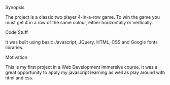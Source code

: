 Synopsis

The project is a classic two player 4-in-a-row game. To win the game you must get 4 in a row of the same colour, either horizontally or vertically. 


Code Stuff

It was built using basic Javascript, JQuery, HTML, CSS and Google fonts libraries.


Motivation

This is my first project in a Web Development Immersive course. It was a great opportunity to apply my javascript learning as well as play around with html and css. 
